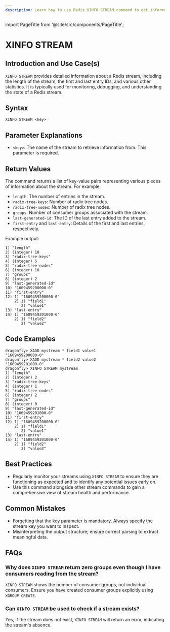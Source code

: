 ```yaml
---
description: Learn how to use Redis XINFO STREAM command to get information about a stream.
---
```


import PageTitle from '@site/src/components/PageTitle';

# XINFO STREAM

<PageTitle title="Redis XINFO STREAM Explained (Better Than Official Docs)" />

## Introduction and Use Case(s)

`XINFO STREAM` provides detailed information about a Redis stream, including the length of the stream, the first and last entry IDs, and various other statistics. It is typically used for monitoring, debugging, and understanding the state of a Redis stream.

## Syntax

```cli
XINFO STREAM <key>
```

## Parameter Explanations

- `<key>`: The name of the stream to retrieve information from. This parameter is required.

## Return Values

The command returns a list of key-value pairs representing various pieces of information about the stream. For example:

- `length`: The number of entries in the stream.
- `radix-tree-keys`: Number of radix tree nodes.
- `radix-tree-nodes`: Number of radix tree nodes.
- `groups`: Number of consumer groups associated with the stream.
- `last-generated-id`: The ID of the last entry added to the stream.
- `first-entry` and `last-entry`: Details of the first and last entries, respectively.

Example output:

```plaintext
1) "length"
2) (integer) 10
3) "radix-tree-keys"
4) (integer) 5
5) "radix-tree-nodes"
6) (integer) 10
7) "groups"
8) (integer) 2
9) "last-generated-id"
10) "1609459200000-0"
11) "first-entry"
12) 1) "1609459200000-0"
    2) 1) "field1"
       2) "value1"
13) "last-entry"
14) 1) "1609459201000-0"
    2) 1) "field2"
       2) "value2"
```

## Code Examples

```cli
dragonfly> XADD mystream * field1 value1
"1609459200000-0"
dragonfly> XADD mystream * field2 value2
"1609459201000-0"
dragonfly> XINFO STREAM mystream
1) "length"
2) (integer) 2
3) "radix-tree-keys"
4) (integer) 1
5) "radix-tree-nodes"
6) (integer) 2
7) "groups"
8) (integer) 0
9) "last-generated-id"
10) "1609459201000-0"
11) "first-entry"
12) 1) "1609459200000-0"
    2) 1) "field1"
       2) "value1"
13) "last-entry"
14) 1) "1609459201000-0"
    2) 1) "field2"
       2) "value2"
```

## Best Practices

- Regularly monitor your streams using `XINFO STREAM` to ensure they are functioning as expected and to identify any potential issues early on.
- Use this command alongside other stream commands to gain a comprehensive view of stream health and performance.

## Common Mistakes

- Forgetting that the key parameter is mandatory. Always specify the stream key you want to inspect.
- Misinterpreting the output structure; ensure correct parsing to extract meaningful data.

## FAQs

### Why does `XINFO STREAM` return zero groups even though I have consumers reading from the stream?

`XINFO STREAM` shows the number of consumer groups, not individual consumers. Ensure you have created consumer groups explicitly using `XGROUP CREATE`.

### Can `XINFO STREAM` be used to check if a stream exists?

Yes, if the stream does not exist, `XINFO STREAM` will return an error, indicating the stream's absence.
